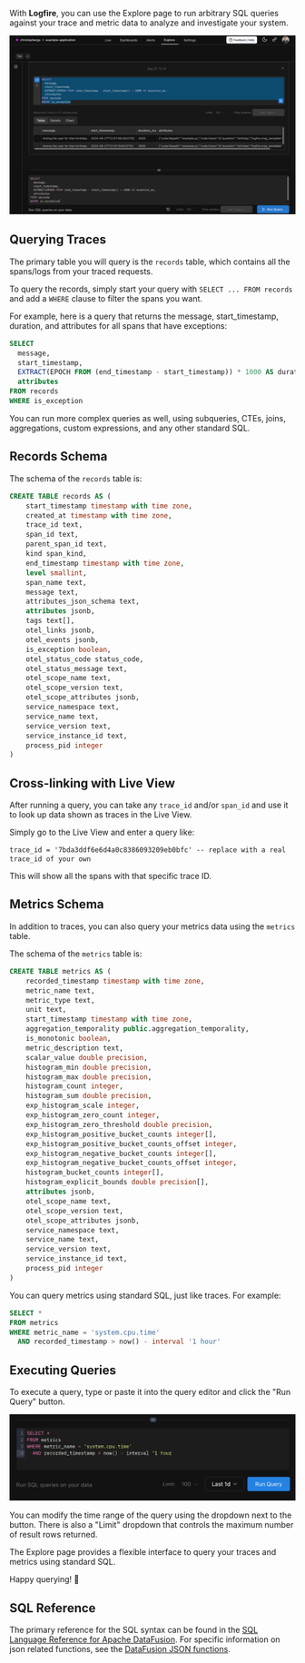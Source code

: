 With **Logfire**, you can use the Explore page to run arbitrary SQL queries against your trace and metric data to
analyze and investigate your system.

![Logfire explore screen](../../images/guide/browser-explore-full.png)

## Querying Traces

The primary table you will query is the `records` table, which contains all the spans/logs from your traced requests.

To query the records, simply start your query with `SELECT ... FROM records` and add a `WHERE` clause to filter the
spans you want.

For example, here is a query that returns the message, start_timestamp, duration, and attributes for all spans that
have exceptions:

```sql
SELECT
  message,
  start_timestamp,
  EXTRACT(EPOCH FROM (end_timestamp - start_timestamp)) * 1000 AS duration_ms,
  attributes
FROM records
WHERE is_exception
```

You can run more complex queries as well, using subqueries, CTEs, joins, aggregations, custom expressions,
and any other standard SQL.

## Records Schema

The schema of the `records` table is:

```sql
CREATE TABLE records AS (
    start_timestamp timestamp with time zone,
    created_at timestamp with time zone,
    trace_id text,
    span_id text,
    parent_span_id text,
    kind span_kind,
    end_timestamp timestamp with time zone,
    level smallint,
    span_name text,
    message text,
    attributes_json_schema text,
    attributes jsonb,
    tags text[],
    otel_links jsonb,
    otel_events jsonb,
    is_exception boolean,
    otel_status_code status_code,
    otel_status_message text,
    otel_scope_name text,
    otel_scope_version text,
    otel_scope_attributes jsonb,
    service_namespace text,
    service_name text,
    service_version text,
    service_instance_id text,
    process_pid integer
)
```

## Cross-linking with Live View

After running a query, you can take any `trace_id` and/or `span_id` and use it to look up data shown as traces
in the Live View.

Simply go to the Live View and enter a query like:

```
trace_id = '7bda3ddf6e6d4a0c8386093209eb0bfc' -- replace with a real trace_id of your own
```

This will show all the spans with that specific trace ID.

## Metrics Schema

In addition to traces, you can also query your metrics data using the `metrics` table.

The schema of the `metrics` table is:

```sql
CREATE TABLE metrics AS (
    recorded_timestamp timestamp with time zone,
    metric_name text,
    metric_type text,
    unit text,
    start_timestamp timestamp with time zone,
    aggregation_temporality public.aggregation_temporality,
    is_monotonic boolean,
    metric_description text,
    scalar_value double precision,
    histogram_min double precision,
    histogram_max double precision,
    histogram_count integer,
    histogram_sum double precision,
    exp_histogram_scale integer,
    exp_histogram_zero_count integer,
    exp_histogram_zero_threshold double precision,
    exp_histogram_positive_bucket_counts integer[],
    exp_histogram_positive_bucket_counts_offset integer,
    exp_histogram_negative_bucket_counts integer[],
    exp_histogram_negative_bucket_counts_offset integer,
    histogram_bucket_counts integer[],
    histogram_explicit_bounds double precision[],
    attributes jsonb,
    otel_scope_name text,
    otel_scope_version text,
    otel_scope_attributes jsonb,
    service_namespace text,
    service_name text,
    service_version text,
    service_instance_id text,
    process_pid integer
)
```

You can query metrics using standard SQL, just like traces. For example:

```sql
SELECT *
FROM metrics
WHERE metric_name = 'system.cpu.time'
  AND recorded_timestamp > now() - interval '1 hour'
```

## Executing Queries

To execute a query, type or paste it into the query editor and click the "Run Query" button.

![Logfire explore screen](../../images/guide/browser-explore-run-query.png)

You can modify the time range of the query using the dropdown next to the button. There is also a "Limit" dropdown that
controls the maximum number of result rows returned.

The Explore page provides a flexible interface to query your traces and metrics using standard SQL.

Happy querying! :rocket:


## SQL Reference

The primary reference for the SQL syntax can be found in the [SQL Language Reference for Apache DataFusion](https://datafusion.apache.org/user-guide/sql/index.html). For specific information on json related functions, see the [DataFusion JSON functions](https://github.com/datafusion-contrib/datafusion-functions-json).
